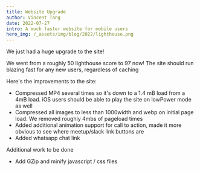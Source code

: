 ```yaml
---
title: Website Upgrade
author: Vincent Tang
date: 2022-07-27
intro: A much faster website for mobile users
hero_img: /_assets/img/blog/2022/lighthouse.png  
---
```


We just had a huge upgrade to the site!

We went from a roughly 50 lighthouse score to 97 now! The site should run blazing fast for any new users, regardless of caching

Here's the improvements to the site:

- Compressed MP4 several times so it's down to a 1.4 mB load from a 4mB load. iOS users should be able to play the site on lowPower mode as well
- Compressed all images to less than 1000width and webp on initial page load. We removed roughly 4mbs of pageload times
- Added additional animation support for call to action, made it more obvious to see where meetup/slack link buttons are
- Added whatsapp chat link

Additional work to be done

- Add GZip and minify javascript / css files